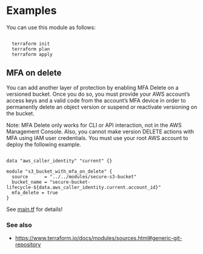 # Examples

You can use this module as follows:

```

  terraform init
  terraform plan
  terraform apply

```

## MFA on delete

You can add another layer of protection by enabling MFA Delete on a versioned bucket.
Once you do so, you must provide your AWS account’s access keys and a valid code from the account’s MFA device
in order to permanently delete an object version or suspend or reactivate versioning on the bucket.

Note:  MFA Delete only works for CLI or API interaction, not in the AWS Management Console.
Also, you cannot make version DELETE actions with MFA using IAM user credentials.
You must use your root AWS account to deploy the following example.

```hcl

data "aws_caller_identity" "current" {}

module "s3_bucket_with_mfa_on_delete" {
  source      = "../../modules/secure-s3-bucket"
  bucket_name = "secure-bucket-lifecycle-${data.aws_caller_identity.current.account_id}"
  mfa_delete = true
}

```

See [main.tf](https://github.com/centriascolocation/terraform-aws-security/blob/master/examples/secure-s3-buckets/main.tf) for details!

### See also

* https://www.terraform.io/docs/modules/sources.html#generic-git-repository
